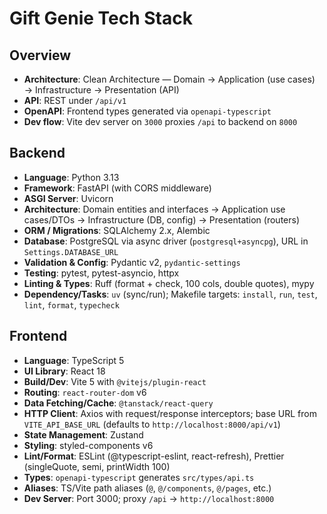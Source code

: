 # Gift Genie Tech Stack

## Overview
- **Architecture**: Clean Architecture — Domain → Application (use cases) → Infrastructure → Presentation (API)
- **API**: REST under `/api/v1`
- **OpenAPI**: Frontend types generated via `openapi-typescript`
- **Dev flow**: Vite dev server on `3000` proxies `/api` to backend on `8000`

## Backend
- **Language**: Python 3.13
- **Framework**: FastAPI (with CORS middleware)
- **ASGI Server**: Uvicorn
- **Architecture**: Domain entities and interfaces → Application use cases/DTOs → Infrastructure (DB, config) → Presentation (routers)
- **ORM / Migrations**: SQLAlchemy 2.x, Alembic
- **Database**: PostgreSQL via async driver (`postgresql+asyncpg`), URL in `Settings.DATABASE_URL`
- **Validation & Config**: Pydantic v2, `pydantic-settings`
- **Testing**: pytest, pytest-asyncio, httpx
- **Linting & Types**: Ruff (format + check, 100 cols, double quotes), mypy
- **Dependency/Tasks**: `uv` (sync/run); Makefile targets: `install`, `run`, `test`, `lint`, `format`, `typecheck`

## Frontend
- **Language**: TypeScript 5
- **UI Library**: React 18
- **Build/Dev**: Vite 5 with `@vitejs/plugin-react`
- **Routing**: `react-router-dom` v6
- **Data Fetching/Cache**: `@tanstack/react-query`
- **HTTP Client**: Axios with request/response interceptors; base URL from `VITE_API_BASE_URL` (defaults to `http://localhost:8000/api/v1`)
- **State Management**: Zustand
- **Styling**: styled-components v6
- **Lint/Format**: ESLint (@typescript-eslint, react-refresh), Prettier (singleQuote, semi, printWidth 100)
- **Types**: `openapi-typescript` generates `src/types/api.ts`
- **Aliases**: TS/Vite path aliases (`@`, `@/components`, `@/pages`, etc.)
- **Dev Server**: Port 3000; proxy `/api` → `http://localhost:8000`

